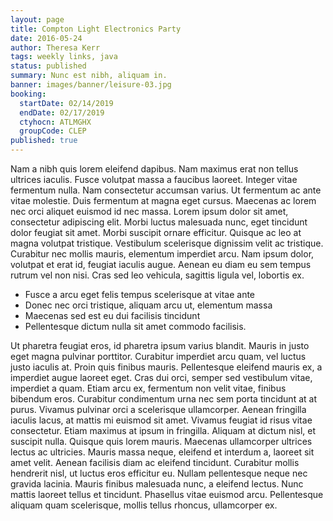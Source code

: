```yaml
---
layout: page
title: Compton Light Electronics Party
date: 2016-05-24
author: Theresa Kerr
tags: weekly links, java
status: published
summary: Nunc est nibh, aliquam in.
banner: images/banner/leisure-03.jpg
booking:
  startDate: 02/14/2019
  endDate: 02/17/2019
  ctyhocn: ATLMGHX
  groupCode: CLEP
published: true
---
```

Nam a nibh quis lorem eleifend dapibus. Nam maximus erat non tellus ultrices iaculis. Fusce volutpat massa a faucibus laoreet. Integer vitae fermentum nulla. Nam consectetur accumsan varius. Ut fermentum ac ante vitae molestie. Duis fermentum at magna eget cursus. Maecenas ac lorem nec orci aliquet euismod id nec massa. Lorem ipsum dolor sit amet, consectetur adipiscing elit. Morbi luctus malesuada nunc, eget tincidunt dolor feugiat sit amet.
Morbi suscipit ornare efficitur. Quisque ac leo at magna volutpat tristique. Vestibulum scelerisque dignissim velit ac tristique. Curabitur nec mollis mauris, elementum imperdiet arcu. Nam ipsum dolor, volutpat et erat id, feugiat iaculis augue. Aenean eu diam eu sem tempus rutrum vel non nisi. Cras sed leo vehicula, sagittis ligula vel, lobortis ex.

* Fusce a arcu eget felis tempus scelerisque at vitae ante
* Donec nec orci tristique, aliquam arcu ut, elementum massa
* Maecenas sed est eu dui facilisis tincidunt
* Pellentesque dictum nulla sit amet commodo facilisis.

Ut pharetra feugiat eros, id pharetra ipsum varius blandit. Mauris in justo eget magna pulvinar porttitor. Curabitur imperdiet arcu quam, vel luctus justo iaculis at. Proin quis finibus mauris. Pellentesque eleifend mauris ex, a imperdiet augue laoreet eget. Cras dui orci, semper sed vestibulum vitae, imperdiet a quam. Etiam arcu ex, fermentum non velit vitae, finibus bibendum eros. Curabitur condimentum urna nec sem porta tincidunt at at purus. Vivamus pulvinar orci a scelerisque ullamcorper. Aenean fringilla iaculis lacus, at mattis mi euismod sit amet. Vivamus feugiat id risus vitae consectetur.
Etiam maximus at ipsum in fringilla. Aliquam at dictum nisl, et suscipit nulla. Quisque quis lorem mauris. Maecenas ullamcorper ultrices lectus ac ultricies. Mauris massa neque, eleifend et interdum a, laoreet sit amet velit. Aenean facilisis diam ac eleifend tincidunt. Curabitur mollis hendrerit nisl, ut luctus eros efficitur eu. Nullam pellentesque neque nec gravida lacinia. Mauris finibus malesuada nunc, a eleifend lectus. Nunc mattis laoreet tellus et tincidunt. Phasellus vitae euismod arcu. Pellentesque aliquam quam scelerisque, mollis tellus rhoncus, ullamcorper ex.
